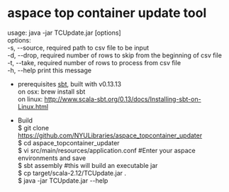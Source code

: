 # aspace top container update tool

usage: java -jar TCUpdate.jar [options]<br>
  options:<br>
    -s, --source, required	path to csv file to be input<br>
    -d, --drop, required	number of rows to skip from the beginning of csv file<br>
    -t, --take, required	number of rows to process from csv file<br>
    -h, --help	print this message<br>
    
* prerequisites
[sbt](https://www.scala-sbt.org/), built with v0.13.13<br/>
on osx: brew install sbt<br/>
on linux: http://www.scala-sbt.org/0.13/docs/Installing-sbt-on-Linux.html<br/>

* Build<br>
$ git clone https://github.com/NYULibraries/aspace_topcontainer_updater<br/>
$ cd aspace_topcontainer_updater<br/>
$ vi src/main/resources/application.conf #Enter your aspace environments and save<br/>
$ sbt assembly #this will build an executable jar<br/>
$ cp target/scala-2.12/TCUpdate.jar .<br>
$ java -jar TCUpdate.jar --help